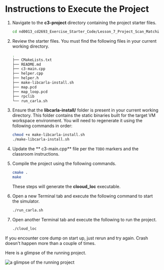 # Instructions to Execute the Project

1. Navigate to the **c3-project** directory containing the project starter files.
    ```bash
    cd nd0013_cd2693_Exercise_Starter_Code/Lesson_7_Project_Scan_Matching_Localization/c3-project
    ```


2. Review the starter files. You must find the following files in your current working directory.
    ```bash
    .
    ├── CMakeLists.txt
    ├── README.md
    ├── c3-main.cpp
    ├── helper.cpp
    ├── helper.h
    ├── make-libcarla-install.sh
    ├── map.pcd
    ├── map_loop.pcd
    ├── rpclib
    └── run_carla.sh
    ```


3. Ensure that the **libcarla-install/** folder is present in your current working directory. This folder contains the static binaries built for the target VM workspace environment. You will need to regenerate it using the following commands in order:
    ```bash
    chmod +x make-libcarla-install.sh
    ./make-libcarla-install.sh
    ```



4. Update the ** c3-main.cpp** file per the `TODO` markers and the classroom instructions. 


5. Compile the project using the following commands. 

    ```bash
    cmake .
    make
    ```
    These steps will generate the **clooud_loc** executable. 


6. Open a new Terminal tab and execute the following command to start the simulator.

    ```bash
    ./run_carla.sh
    ```  


7. Open another Terminal tab and execute the following to run the project.
    ```bash
    ./cloud_loc 
    ```
If you encounter core dump on start up, just rerun and try again. Crash doesn't happen more than a couple of times. 



Here is a glimpse of the running project.

![a glimpse of the running project](../../assets/L7_Project.png)